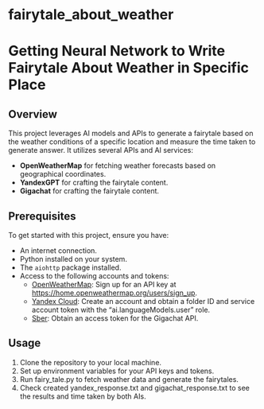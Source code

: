 # fairytale_about_weather
# Getting Neural Network to Write Fairytale About Weather in Specific Place

## Overview

This project leverages AI models and APIs to generate a fairytale based on the weather conditions of a specific location and measure the time taken to generate answer. It utilizes several APIs and AI services:
- **OpenWeatherMap** for fetching weather forecasts based on geographical coordinates.
- **YandexGPT** for crafting the fairytale content.
- **Gigachat** for crafting the fairytale content.

## Prerequisites

To get started with this project, ensure you have:
- An internet connection.
- Python installed on your system.
- The `aiohttp` package installed.
- Access to the following accounts and tokens:
  - [OpenWeatherMap](https://openweathermap.org/api): Sign up for an API key at https://home.openweathermap.org/users/sign_up.
  - [Yandex Cloud](https://yandex.cloud/ru/docs/foundation-models/concepts/yandexgpt/): Create an account and obtain a folder ID and service account token with the “ai.languageModels.user” role.
  - [Sber](https://developers.sber.ru/docs/ru/gigachat/api/overview): Obtain an access token for the Gigachat API.


## Usage

1. Clone the repository to your local machine.
2. Set up environment variables for your API keys and tokens.
3. Run fairy_tale.py to fetch weather data and generate the fairytales.
4. Check created yandex_response.txt and gigachat_response.txt to see the results and time taken by both AIs.
